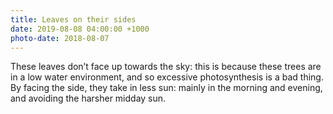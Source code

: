 ```yaml
---
title: Leaves on their sides
date: 2019-08-08 04:00:00 +1000
photo-date: 2018-08-07
---
```

These leaves don’t face up towards the sky: this is because these trees are in a low water environment, and so excessive photosynthesis is a bad thing. By facing the side, they take in less sun: mainly in the morning and evening, and avoiding the harsher midday sun.
